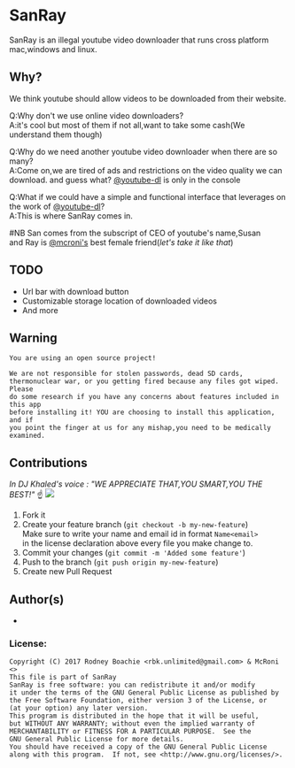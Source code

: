 # SanRay
SanRay is an illegal youtube video downloader that runs cross platform mac,windows and linux.

## Why?
We think youtube should allow videos to be downloaded from their website.<br>

Q:Why don't we use online video downloaders?<br>
A:it's cool but most of them if not all,want to take some cash(We understand them though)<br>

Q:Why do we need another youtube video downloader when there are so many?<br>
A:Come on,we are tired of ads and restrictions on the video quality we can download.
and guess what? [@youtube-dl](https://github.com/rg3/youtube-dl) is only in the console

Q:What if we could have a simple and functional interface that leverages on the work of [@youtube-dl](https://github.com/rg3/youtube-dl)?<br>
A:This is where SanRay comes in.

#NB
San comes from the subscript of CEO of youtube's name,Susan<br>
and Ray is [@mcroni's](https://github.com/mcroni) best female friend(_let's take it like that_)

## TODO 
* Url bar with download button
* Customizable storage location of downloaded videos
* And more


Warning
---

    You are using an open source project!
        
    We are not responsible for stolen passwords, dead SD cards,
    thermonuclear war, or you getting fired because any files got wiped. Please
    do some research if you have any concerns about features included in this app
    before installing it! YOU are choosing to install this application, and if
    you point the finger at us for any mishap,you need to be medically examined.
        
    

Contributions
-----
*In DJ Khaled's voice : "WE APPRECIATE THAT,YOU SMART,YOU THE BEST!"* ☝️ ![](https://www.smileysapp.com/emojis/ok-smiley.png)
1. Fork it
2. Create your feature branch (`git checkout -b my-new-feature`)<br>
Make sure to write your name and email id in format `Name<email>` <br>
in the license declaration above every file you make change to.<br>
3. Commit your changes (`git commit -m 'Added some feature'`)
4. Push to the branch (`git push origin my-new-feature`)
5. Create new Pull Request


Author(s)
---------
- 


### License: 

    Copyright (C) 2017 Rodney Boachie <rbk.unlimited@gmail.com> & McRoni <>
    This file is part of SanRay
    SanRay is free software: you can redistribute it and/or modify
    it under the terms of the GNU General Public License as published by
    the Free Software Foundation, either version 3 of the License, or
    (at your option) any later version.
    This program is distributed in the hope that it will be useful,
    but WITHOUT ANY WARRANTY; without even the implied warranty of
    MERCHANTABILITY or FITNESS FOR A PARTICULAR PURPOSE.  See the
    GNU General Public License for more details.
    You should have received a copy of the GNU General Public License
    along with this program.  If not, see <http://www.gnu.org/licenses/>.
